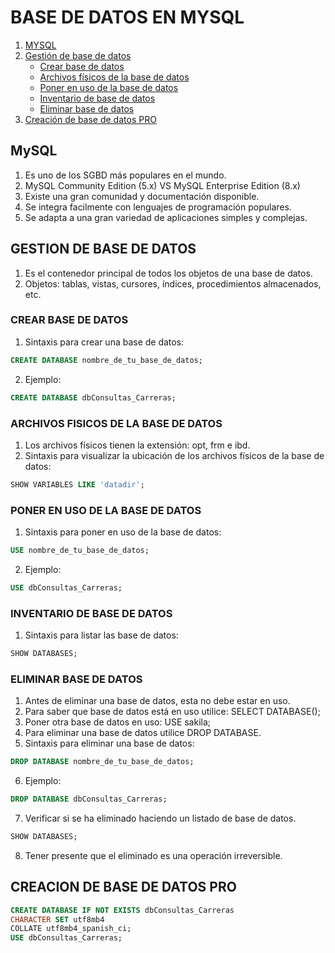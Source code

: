 # BASE DE DATOS EN MYSQL

1. [MYSQL](#mysql)
2. [Gestión de base de datos](#gestion-de-base-de-datos)
   * [Crear base de datos](#crear-base-de-datos)
   * [Archivos físicos de la base de datos](#archivos-fisicos-de-la-base-de-datos)
   * [Poner en uso de la base de datos](#poner-en-uso-de-la-base-de-datos)
   * [Inventario de base de datos](#inventario-de-base-de-datos)
   * [Eliminar base de datos](#eliminar-base-de-datos)
3. [Creación de base de datos PRO](#creacion-de-base-de-datos-pro)



## MySQL

1. Es uno de los SGBD más populares en el mundo.
2. MySQL Community Edition (5.x) VS MySQL Enterprise Edition (8.x)
3. Existe una gran comunidad y documentación disponible.
4. Se integra facilmente con lenguajes de programación populares.
5. Se adapta a una gran variedad de aplicaciones simples y complejas.

## GESTION DE BASE DE DATOS
1. Es el contenedor principal de todos los objetos de una base de datos.
2. Objetos: tablas, vistas, cursores, índices, procedimientos almacenados, etc.

### CREAR BASE DE DATOS

1. Sintaxis para crear una base de datos:

````SQL
CREATE DATABASE nombre_de_tu_base_de_datos;
````

2. Ejemplo: 

````SQL
CREATE DATABASE dbConsultas_Carreras;
````

### ARCHIVOS FISICOS DE LA BASE DE DATOS

1. Los archivos físicos tienen la extensión: opt, frm e ibd.
2. Sintaxis para visualizar la ubicación de los archivos físicos de la base de datos:

````SQL
SHOW VARIABLES LIKE 'datadir';
````

### PONER EN USO DE LA BASE DE DATOS

1. Sintaxis para poner en uso de la base de datos:

````SQL
USE nombre_de_tu_base_de_datos;
````

2. Ejemplo:

````SQL
USE dbConsultas_Carreras;
````

### INVENTARIO DE BASE DE DATOS

1. Sintaxis para listar las base de datos:

````SQL
SHOW DATABASES;
````

### ELIMINAR BASE DE DATOS

1. Antes de eliminar una base de datos, esta no debe estar en uso.
2. Para saber que base de datos está en uso utilice: SELECT DATABASE();
3. Poner otra base de datos en uso: USE sakila;
4. Para eliminar una base de datos utilice DROP DATABASE.
5. Sintaxis para eliminar una base de datos:

````SQL
DROP DATABASE nombre_de_tu_base_de_datos;
````

6. Ejemplo:

````SQL
DROP DATABASE dbConsultas_Carreras;
````

7. Verificar si se ha eliminado haciendo un listado de base de datos.

````SQL
SHOW DATABASES;
````

8. Tener presente que el eliminado es una operación irreversible.

## CREACION DE BASE DE DATOS PRO

````SQL
CREATE DATABASE IF NOT EXISTS dbConsultas_Carreras 
CHARACTER SET utf8mb4 
COLLATE utf8mb4_spanish_ci;
USE dbConsultas_Carreras;
````